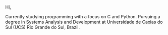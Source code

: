 Hi,

Currently studying programming with a focus on C and Python.
Pursuing a degree in Systems Analysis and Development at Universidade de Caxias do Sul (UCS) Rio Grande do Sul, Brazil.

